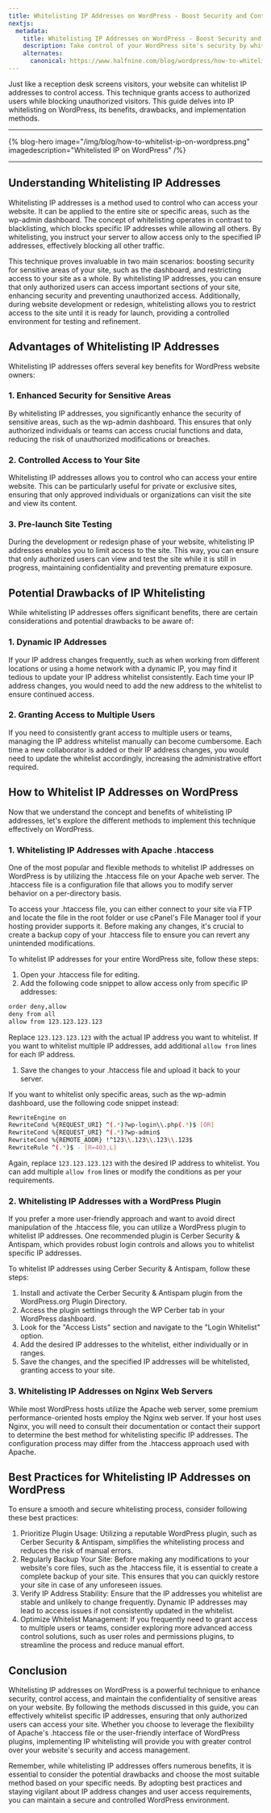 ```yaml
---
title: Whitelisting IP Addresses on WordPress - Boost Security and Control Access
nextjs:
  metadata:
    title: Whitelisting IP Addresses on WordPress - Boost Security and Control Access - Halfnine
    description: Take control of your WordPress site's security by whitelisting IP addresses. Boost protection and restrict access with ease.
    alternates:
      canonical: https://www.halfnine.com/blog/wordpress/how-to-whitelist-ip-on-wordpress
---
```


Just like a reception desk screens visitors, your website can whitelist IP addresses to control access. This technique grants access to authorized users while blocking unauthorized visitors. This guide delves into IP whitelisting on WordPress, its benefits, drawbacks, and implementation methods.

---

{% blog-hero image="/img/blog/how-to-whitelist-ip-on-wordpress.png" imagedescription="Whitelisted IP on WordPress" /%}

---

## Understanding Whitelisting IP Addresses

Whitelisting IP addresses is a method used to control who can access your website. It can be applied to the entire site or specific areas, such as the wp-admin dashboard. The concept of whitelisting operates in contrast to blacklisting, which blocks specific IP addresses while allowing all others. By whitelisting, you instruct your server to allow access only to the specified IP addresses, effectively blocking all other traffic.

This technique proves invaluable in two main scenarios: boosting security for sensitive areas of your site, such as the dashboard, and restricting access to your site as a whole. By whitelisting IP addresses, you can ensure that only authorized users can access important sections of your site, enhancing security and preventing unauthorized access. Additionally, during website development or redesign, whitelisting allows you to restrict access to the site until it is ready for launch, providing a controlled environment for testing and refinement.

## Advantages of Whitelisting IP Addresses

Whitelisting IP addresses offers several key benefits for WordPress website owners:

### 1. Enhanced Security for Sensitive Areas

By whitelisting IP addresses, you significantly enhance the security of sensitive areas, such as the wp-admin dashboard. This ensures that only authorized individuals or teams can access crucial functions and data, reducing the risk of unauthorized modifications or breaches.

### 2. Controlled Access to Your Site

Whitelisting IP addresses allows you to control who can access your entire website. This can be particularly useful for private or exclusive sites, ensuring that only approved individuals or organizations can visit the site and view its content.

### 3. Pre-launch Site Testing

During the development or redesign phase of your website, whitelisting IP addresses enables you to limit access to the site. This way, you can ensure that only authorized users can view and test the site while it is still in progress, maintaining confidentiality and preventing premature exposure.

## Potential Drawbacks of IP Whitelisting

While whitelisting IP addresses offers significant benefits, there are certain considerations and potential drawbacks to be aware of:

### 1. Dynamic IP Addresses

If your IP address changes frequently, such as when working from different locations or using a home network with a dynamic IP, you may find it tedious to update your IP address whitelist consistently. Each time your IP address changes, you would need to add the new address to the whitelist to ensure continued access.

### 2. Granting Access to Multiple Users

If you need to consistently grant access to multiple users or teams, managing the IP address whitelist manually can become cumbersome. Each time a new collaborator is added or their IP address changes, you would need to update the whitelist accordingly, increasing the administrative effort required.

## How to Whitelist IP Addresses on WordPress

Now that we understand the concept and benefits of whitelisting IP addresses, let's explore the different methods to implement this technique effectively on WordPress.

### 1. Whitelisting IP Addresses with Apache .htaccess

One of the most popular and flexible methods to whitelist IP addresses on WordPress is by utilizing the .htaccess file on your Apache web server. The .htaccess file is a configuration file that allows you to modify server behavior on a per-directory basis.

To access your .htaccess file, you can either connect to your site via FTP and locate the file in the root folder or use cPanel's File Manager tool if your hosting provider supports it. Before making any changes, it's crucial to create a backup copy of your .htaccess file to ensure you can revert any unintended modifications.

To whitelist IP addresses for your entire WordPress site, follow these steps:

1. Open your .htaccess file for editing.
2. Add the following code snippet to allow access only from specific IP addresses:

```bash
order deny,allow
deny from all
allow from 123.123.123.123
```

Replace `123.123.123.123` with the actual IP address you want to whitelist. If you want to whitelist multiple IP addresses, add additional `allow from` lines for each IP address.

1. Save the changes to your .htaccess file and upload it back to your server.

If you want to whitelist only specific areas, such as the wp-admin dashboard, use the following code snippet instead:

```bash
RewriteEngine on
RewriteCond %{REQUEST_URI} ^(.*)?wp-login\\.php(.*)$ [OR]
RewriteCond %{REQUEST_URI} ^(.*)?wp-admin$
RewriteCond %{REMOTE_ADDR} !^123\\.123\\.123\\.123$
RewriteRule ^(.*)$ - [R=403,L]
```

Again, replace `123.123.123.123` with the desired IP address to whitelist. You can add multiple `allow from` lines or modify the conditions as per your requirements.

### 2. Whitelisting IP Addresses with a WordPress Plugin

If you prefer a more user-friendly approach and want to avoid direct manipulation of the .htaccess file, you can utilize a WordPress plugin to whitelist IP addresses. One recommended plugin is Cerber Security & Antispam, which provides robust login controls and allows you to whitelist specific IP addresses.

To whitelist IP addresses using Cerber Security & Antispam, follow these steps:

1. Install and activate the Cerber Security & Antispam plugin from the WordPress.org Plugin Directory.
2. Access the plugin settings through the WP Cerber tab in your WordPress dashboard.
3. Look for the "Access Lists" section and navigate to the "Login Whitelist" option.
4. Add the desired IP addresses to the whitelist, either individually or in ranges.
5. Save the changes, and the specified IP addresses will be whitelisted, granting access to your site.

### 3. Whitelisting IP Addresses on Nginx Web Servers

While most WordPress hosts utilize the Apache web server, some premium performance-oriented hosts employ the Nginx web server. If your host uses Nginx, you will need to consult their documentation or contact their support to determine the best method for whitelisting specific IP addresses. The configuration process may differ from the .htaccess approach used with Apache.

## Best Practices for Whitelisting IP Addresses on WordPress

To ensure a smooth and secure whitelisting process, consider following these best practices:

1. Prioritize Plugin Usage: Utilizing a reputable WordPress plugin, such as Cerber Security & Antispam, simplifies the whitelisting process and reduces the risk of manual errors.
2. Regularly Backup Your Site: Before making any modifications to your website's core files, such as the .htaccess file, it is essential to create a complete backup of your site. This ensures that you can quickly restore your site in case of any unforeseen issues.
3. Verify IP Address Stability: Ensure that the IP addresses you whitelist are stable and unlikely to change frequently. Dynamic IP addresses may lead to access issues if not consistently updated in the whitelist.
4. Optimize Whitelist Management: If you frequently need to grant access to multiple users or teams, consider exploring more advanced access control solutions, such as user roles and permissions plugins, to streamline the process and reduce manual effort.

## Conclusion

Whitelisting IP addresses on WordPress is a powerful technique to enhance security, control access, and maintain the confidentiality of sensitive areas on your website. By following the methods discussed in this guide, you can effectively whitelist specific IP addresses, ensuring that only authorized users can access your site. Whether you choose to leverage the flexibility of Apache's .htaccess file or the user-friendly interface of WordPress plugins, implementing IP whitelisting will provide you with greater control over your website's security and access management.

Remember, while whitelisting IP addresses offers numerous benefits, it is essential to consider the potential drawbacks and choose the most suitable method based on your specific needs. By adopting best practices and staying vigilant about IP address changes and user access requirements, you can maintain a secure and controlled WordPress environment.